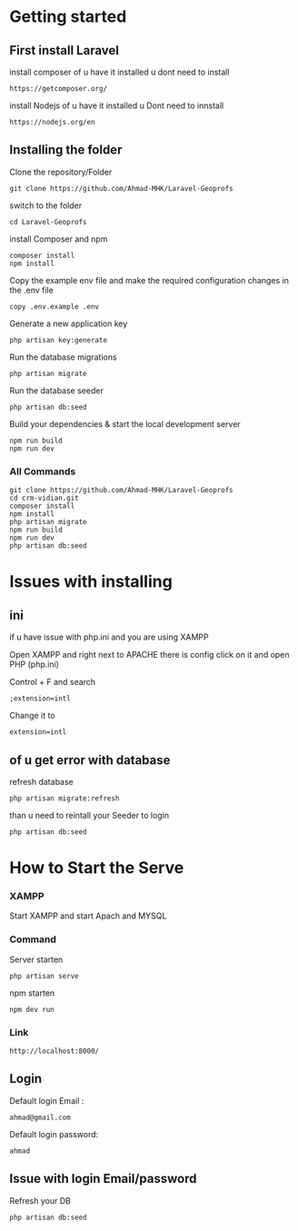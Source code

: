 # Getting started

## First install Laravel

install composer 
of u have it installed u dont need to install

    https://getcomposer.org/

install Nodejs
of u have it installed u Dont need to innstall

    https://nodejs.org/en

## Installing the folder 

Clone the repository/Folder

    git clone https://github.com/Ahmad-MHK/Laravel-Geoprofs


switch to the folder

    cd Laravel-Geoprofs

install Composer and npm

    composer install
    npm install

Copy the example env file and make the required configuration changes in the .env file

    copy .env.example .env

Generate a new application key

    php artisan key:generate

Run the database migrations 

    php artisan migrate


Run the database seeder

    php artisan db:seed

Build your dependencies & start the local development server

    npm run build
    npm run dev

### All Commands

    git clone https://github.com/Ahmad-MHK/Laravel-Geoprofs
    cd crm-vidian.git
    composer install
    npm install
    php artisan migrate
    npm run build
    npm run dev
    php artisan db:seed

# Issues with installing

## ini
if u have issue with php.ini and you are using XAMPP

Open XAMPP and right next to APACHE there is config click on it and open PHP (php.ini)

Control + F and search

    ;extension=intl

Change it to 

    extension=intl

## of u get error with database

refresh database

    php artisan migrate:refresh

than u need to reintall your Seeder to login

    php artisan db:seed

# How to Start the Serve

### XAMPP

Start XAMPP and start Apach and MYSQL

### Command

Server starten

    php artisan serve

npm starten

    npm dev run

### Link

    http://localhost:8000/

## Login

Default login Email :

    ahmad@gmail.com
    

Default login password:

    ahmad

## Issue with login Email/password

Refresh your DB

    php artisan db:seed
    
